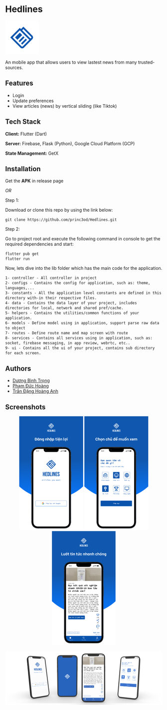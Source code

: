 # Hedlines

<img src="./assets/images/readme/logo.png" alt="Hedlines" width = "108"/>

An mobile app that allows users to view lastest news from many trusted-sources.

## Features

- Login
- Update preferences
- View articles (news) by vertical sliding (like Tiktok)

## Tech Stack

**Client:** Flutter (Dart)

**Server:** Firebase, Flask (Python), Google Cloud Platform (GCP)

**State Management:** GetX

## Installation

Get the **APK** in release page

*OR*

Step 1:

Download or clone this repo by using the link below:

```terminal
git clone https://github.com/princ3od/Hedlines.git
```

Step 2:

Go to project root and execute the following command in console to get the required dependencies and start:

```terminal
flutter pub get
flutter run
```

Now, lets dive into the lib folder which has the main code for the application.

```terminal
1- controller - All controller in project
2- configs - Contains the config for application, such as: theme, languages,...
3- constants - All the application level constants are defined in this directory with-in their respective files.
4- data - Contains the data layer of your project, includes directories for local, network and shared pref/cache.
5- helpers - Contains the utilities/common functions of your application.
6- models - Define model using in application, support parse raw data to object
7- routes - Define route name and map screen with route
8- services - Contains all services using in application, such as: socket, firebase messaging, in app review, webrtc, etc..
9- ui - Contains all the ui of your project, contains sub directory for each screen.
```

## Authors

- [Dương Bình Trọng](https://www.github.com/princ3od)
- [Phạm Đức Hoàng](https://github.com/PRID021)
- [Trần Đặng Hoàng Anh](https://github.com/TranDangHoangAnh)

## Screenshots

<p align="center">
 <img src="./assets/images/readme/promotion1.png" alt="drawing" height="364"/>
 <img src="./assets/images/readme/promotion2.png" alt="drawing" height="364"/>
 <img src="./assets/images/readme/promotion3.png" alt="drawing" height="364"/>
<br/>
<br/>
 <img src="./assets/images/readme/promotion4.png" alt="Preview"/>
</p>
